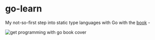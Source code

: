 # go-learn
My not-so-first step into static type languages with Go with the [book](https://www.manning.com/books/get-programming-with-go) -

![get programming with go book cover](https://images.manning.com/360/480/resize/book/3/ddd56a6-ba2b-4ca4-bda2-540761b91c55/Go-Youngman_hi-res_REV.png)
